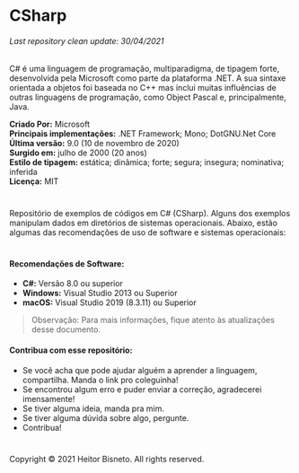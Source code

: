 # CSharp
###### Last repository clean update: 30/04/2021

C# é uma linguagem de programação, multiparadigma, de tipagem forte, desenvolvida pela Microsoft como parte da plataforma .NET. A sua sintaxe orientada a objetos foi baseada no C++ mas inclui muitas influências de outras linguagens de programação, como Object Pascal e, principalmente, Java.

**Criado Por:** Microsoft
<br> **Principais implementações:** .NET Framework; Mono; DotGNU.Net Core
<br> **Última versão:** 9.0 (10 de novembro de 2020)
<br> **Surgido em:** julho de 2000 (20 anos)
<br> **Estilo de tipagem:** estática; dinâmica; forte; segura; insegura; nominativa; inferida
<br> **Licença:** MIT

#

Repositório de exemplos de códigos em C# (CSharp). Alguns dos exemplos manipulam dados em diretórios de sistemas operacionais. Abaixo, estão algumas das recomendações de uso de software e sistemas operacionais:

#

#### Recomendações de Software:
- **C#:** Versão 8.0 ou superior
- **Windows:** Visual Studio 2013 ou Superior
- **macOS:** Visual Studio 2019 (8.3.11) ou Superior

> Observação: Para mais informações, fique atento às atualizações desse documento.

#### Contribua com esse repositório:

- Se você acha que pode ajudar alguém a aprender a linguagem, compartilha. Manda o link pro coleguinha!
- Se encontrou algum erro e puder enviar a correção, agradecerei imensamente!
- Se tiver alguma ideia, manda pra mim.
- Se tiver alguma dúvida sobre algo, pergunte.
- Contribua!

#

Copyright © 2021 Heitor Bisneto. All rights reserved.
